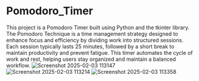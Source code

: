 # Pomodoro_Timer
This project is a Pomodoro Timer built using Python and the tkinter library. The Pomodoro Technique is a time management strategy designed to enhance focus and efficiency by dividing work into structured sessions. Each session typically lasts 25 minutes, followed by a short break to maintain productivity and prevent fatigue. This timer automates the cycle of work and rest, helping users stay organized and maintain a balanced workflow.
![Screenshot 2025-02-03 113147](https://github.com/user-attachments/assets/9a51f146-afe9-4264-936f-c380b1c4586d)
![Screenshot 2025-02-03 113214](https://github.com/user-attachments/assets/3152dace-34fe-42bd-8d43-a1531ac51d09)
![Screenshot 2025-02-03 113358](https://github.com/user-attachments/assets/ee815b8a-7ad8-4148-821f-2a15e72fc122)
